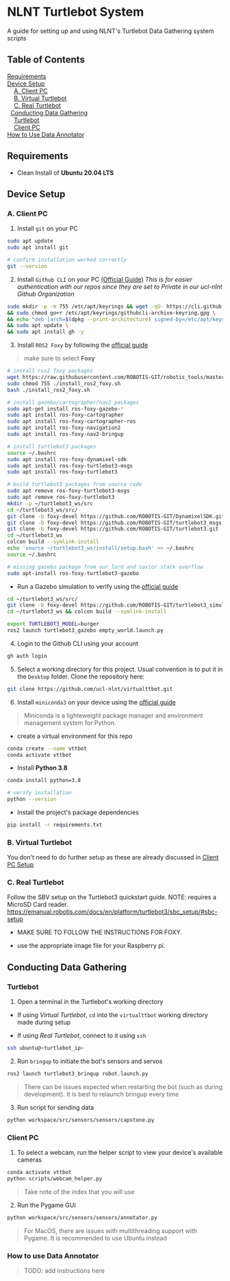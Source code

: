 # NLNT Turtlebot System
A guide for setting up and using NLNT's Turtlebot Data Gathering system scripts

## Table of Contents
[Requirements](#requirements) <br/>
[Device Setup](#device-setup) <br/>
&nbsp;&nbsp;&nbsp;&nbsp;[A. Client PC](#a-client-pc) <br/>
&nbsp;&nbsp;&nbsp;&nbsp;[B. Virtual Turtlebot](#b-virtual-turtlebot) <br/>
&nbsp;&nbsp;&nbsp;&nbsp;[C. Real Turtlebot](#c-real-turtlebot) <br/>
&nbsp;&nbsp;[Conducting Data Gathering](#conducting-data-gathering) <br/>
&nbsp;&nbsp;&nbsp;&nbsp;[Turtlebot](#turtlebot) <br/>
&nbsp;&nbsp;&nbsp;&nbsp;[Client PC](#client-pc) <br/> 
[How to Use Data Annotator](#how-to-use-data-annotator) <br/>

## Requirements
- Clean Install of **Ubuntu 20.04 LTS**

## Device Setup

### A. Client PC
1. Install `git` on your PC

```bash
sudo apt update
sudo apt install git

# confirm installation worked correctly
git --version
```
2. Install `Github CLI` on your PC [(Official Guide)](https://github.com/cli/cli/blob/trunk/docs/install_linux.md)
*This is for easier authentication with our repos since they are set to Private in our ucl-nlnt Github Organization*
```bash
sudo mkdir -p -m 755 /etc/apt/keyrings && wget -qO- https://cli.github.com/packages/githubcli-archive-keyring.gpg | sudo tee /etc/apt/keyrings/githubcli-archive-keyring.gpg > /dev/null \
&& sudo chmod go+r /etc/apt/keyrings/githubcli-archive-keyring.gpg \
&& echo "deb [arch=$(dpkg --print-architecture) signed-by=/etc/apt/keyrings/githubcli-archive-keyring.gpg] https://cli.github.com/packages stable main" | sudo tee /etc/apt/sources.list.d/github-cli.list > /dev/null \
&& sudo apt update \
&& sudo apt install gh -y
```

3. Install `ROS2 Foxy` by following the [official guide](https://emanual.robotis.com/docs/en/platform/turtlebot3/quick-start/)
> make sure to select **Foxy**
```bash
# install ros2 foxy packages
wget https://raw.githubusercontent.com/ROBOTIS-GIT/robotis_tools/master/install_ros2_foxy.sh
sudo chmod 755 ./install_ros2_foxy.sh
bash ./install_ros2_foxy.sh

# install gazebo/cartographer/nav2 packages
sudo apt-get install ros-foxy-gazebo-*
sudo apt install ros-foxy-cartographer
sudo apt install ros-foxy-cartographer-ros
sudo apt install ros-foxy-navigation2
sudo apt install ros-foxy-nav2-bringup

# install turtlebot3 packages
source ~/.bashrc
sudo apt install ros-foxy-dynamixel-sdk
sudo apt install ros-foxy-turtlebot3-msgs
sudo apt install ros-foxy-turtlebot3

# build turtlebot3 packages from source code
sudo apt remove ros-foxy-turtlebot3-msgs
sudo apt remove ros-foxy-turtlebot3
mkdir -p ~/turtlebot3_ws/src
cd ~/turtlebot3_ws/src/
git clone -b foxy-devel https://github.com/ROBOTIS-GIT/DynamixelSDK.git
git clone -b foxy-devel https://github.com/ROBOTIS-GIT/turtlebot3_msgs.git
git clone -b foxy-devel https://github.com/ROBOTIS-GIT/turtlebot3.git
cd ~/turtlebot3_ws
colcon build --symlink-install
echo 'source ~/turtlebot3_ws/install/setup.bash' >> ~/.bashrc
source ~/.bashrc

# missing gazebo package from our lord and savior stack overflow
sudo apt-install ros-foxy-turtlebot3-gazebo

```

- Run a Gazebo simulation to verify using the [official guide](https://emanual.robotis.com/docs/en/platform/turtlebot3/simulation/#gazebo-simulation)
```bash
cd ~/turtlebot3_ws/src/
git clone -b foxy-devel https://github.com/ROBOTIS-GIT/turtlebot3_simulations.git
cd ~/turtlebot3_ws && colcon build --symlink-install

export TURTLEBOT3_MODEL=burger
ros2 launch turtlebot3_gazebo empty_world.launch.py
```
4. Login to the Github CLI using your account
```bash
gh auth login
```

5. Select a working directory for this project. Usual convention is to put it in the `Desktop` folder. Clone the repository here:
```bash
git clone https://github.com/ucl-nlnt/virtualttbot.git
```

6. Install `miniconda3` on your device using the [official guide](https://docs.anaconda.com/free/miniconda/miniconda-install/)
> Miniconda is a lighteweight package manager and environment management system for Python.

 - create a virtual environment for this repo
```bash
conda create --name vttbot
conda activate vttbot
```

 - Install **Python 3.8**
```bash
conda install python=3.8

# verify installation
python --version
```

 - Install the project's package dependencies
```bash
pip install -r requirements.txt
```

### B. Virtual Turtlebot
You don't need to do further setup as these are already discussed in [Client PC Setup](###a.-client-pc)

### C. Real Turtlebot
Follow the SBV setup on the Turtlebot3 quickstart guide. NOTE: requires a MicroSD Card reader.
https://emanual.robotis.com/docs/en/platform/turtlebot3/sbc_setup/#sbc-setup

- MAKE SURE TO FOLLOW THE INSTRUCTIONS FOR FOXY.

- use the appropriate image file for your Raspberry pi.

## Conducting Data Gathering

### Turtlebot
1. Open a terminal in the Turtlebot's working directory
- If using *Virtual Turtlebot*, `cd` into the `virtualttbot` working directory made during setup

- If using *Real Turtlebot*, connect to it using `ssh`
```bash
ssh ubuntu@<turtlebot_ip>
```
2. Run `bringup` to initiate the bot's sensors and servos
```bash
ros2 launch turtlebot3_bringup robot.launch.py
```
> There can be issues expected when restarting the bot (such as during development). It is best to relaunch bringup every time

3. Run script for sending data 
```bash
python workspace/src/sensors/sensors/capstone.py
```

### Client PC
1. To select a webcam, run the helper script to view your device's available cameras

```bash
conda activate vttbot
python scripts/webcam_helper.py
```
> Take note of the index that you will use

2. Run the Pygame GUI
```bash
python workspace/src/sensors/sensors/annotator.py
```
> For MacOS, there are issues with multithreading support with Pygame. It is recommended to use Ubuntu instead

### How to use Data Annotator
> TODO: add instructions here
